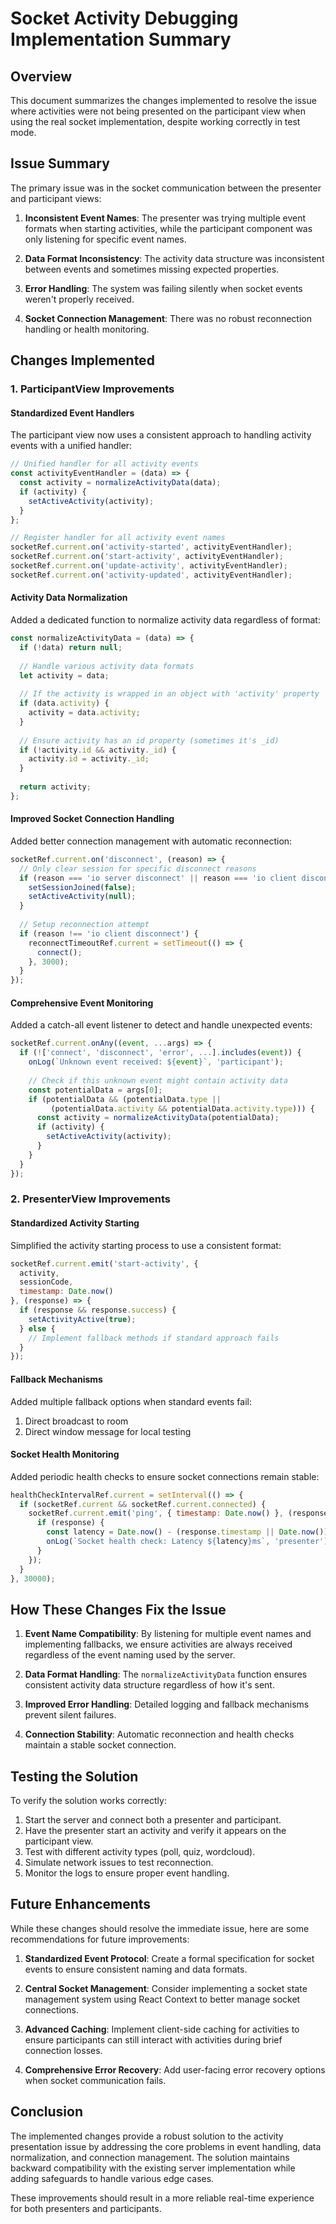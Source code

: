 # Socket Activity Debugging Implementation Summary

## Overview

This document summarizes the changes implemented to resolve the issue where activities were not being presented on the participant view when using the real socket implementation, despite working correctly in test mode.

## Issue Summary

The primary issue was in the socket communication between the presenter and participant views:

1. **Inconsistent Event Names**: The presenter was trying multiple event formats when starting activities, while the participant component was only listening for specific event names.

2. **Data Format Inconsistency**: The activity data structure was inconsistent between events and sometimes missing expected properties.

3. **Error Handling**: The system was failing silently when socket events weren't properly received.

4. **Socket Connection Management**: There was no robust reconnection handling or health monitoring.

## Changes Implemented

### 1. ParticipantView Improvements

#### Standardized Event Handlers
The participant view now uses a consistent approach to handling activity events with a unified handler:

```javascript
// Unified handler for all activity events
const activityEventHandler = (data) => {
  const activity = normalizeActivityData(data);
  if (activity) {
    setActiveActivity(activity);
  }
};

// Register handler for all activity event names
socketRef.current.on('activity-started', activityEventHandler);
socketRef.current.on('start-activity', activityEventHandler);
socketRef.current.on('update-activity', activityEventHandler);
socketRef.current.on('activity-updated', activityEventHandler);
```

#### Activity Data Normalization
Added a dedicated function to normalize activity data regardless of format:

```javascript
const normalizeActivityData = (data) => {
  if (!data) return null;
  
  // Handle various activity data formats
  let activity = data;
  
  // If the activity is wrapped in an object with 'activity' property
  if (data.activity) {
    activity = data.activity;
  }
  
  // Ensure activity has an id property (sometimes it's _id)
  if (!activity.id && activity._id) {
    activity.id = activity._id;
  }
  
  return activity;
};
```

#### Improved Socket Connection Handling
Added better connection management with automatic reconnection:

```javascript
socketRef.current.on('disconnect', (reason) => {
  // Only clear session for specific disconnect reasons
  if (reason === 'io server disconnect' || reason === 'io client disconnect') {
    setSessionJoined(false);
    setActiveActivity(null);
  }
  
  // Setup reconnection attempt
  if (reason !== 'io client disconnect') {
    reconnectTimeoutRef.current = setTimeout(() => {
      connect();
    }, 3000);
  }
});
```

#### Comprehensive Event Monitoring
Added a catch-all event listener to detect and handle unexpected events:

```javascript
socketRef.current.onAny((event, ...args) => {
  if (!['connect', 'disconnect', 'error', ...].includes(event)) {
    onLog(`Unknown event received: ${event}`, 'participant');
    
    // Check if this unknown event might contain activity data
    const potentialData = args[0];
    if (potentialData && (potentialData.type || 
         (potentialData.activity && potentialData.activity.type))) {
      const activity = normalizeActivityData(potentialData);
      if (activity) {
        setActiveActivity(activity);
      }
    }
  }
});
```

### 2. PresenterView Improvements

#### Standardized Activity Starting
Simplified the activity starting process to use a consistent format:

```javascript
socketRef.current.emit('start-activity', { 
  activity,
  sessionCode,
  timestamp: Date.now()
}, (response) => {
  if (response && response.success) {
    setActivityActive(true);
  } else {
    // Implement fallback methods if standard approach fails
  }
});
```

#### Fallback Mechanisms
Added multiple fallback options when standard events fail:

1. Direct broadcast to room
2. Direct window message for local testing

#### Socket Health Monitoring
Added periodic health checks to ensure socket connections remain stable:

```javascript
healthCheckIntervalRef.current = setInterval(() => {
  if (socketRef.current && socketRef.current.connected) {
    socketRef.current.emit('ping', { timestamp: Date.now() }, (response) => {
      if (response) {
        const latency = Date.now() - (response.timestamp || Date.now());
        onLog(`Socket health check: Latency ${latency}ms`, 'presenter');
      }
    });
  }
}, 30000);
```

## How These Changes Fix the Issue

1. **Event Name Compatibility**: By listening for multiple event names and implementing fallbacks, we ensure activities are always received regardless of the event naming used by the server.

2. **Data Format Handling**: The `normalizeActivityData` function ensures consistent activity data structure regardless of how it's sent.

3. **Improved Error Handling**: Detailed logging and fallback mechanisms prevent silent failures.

4. **Connection Stability**: Automatic reconnection and health checks maintain a stable socket connection.

## Testing the Solution

To verify the solution works correctly:

1. Start the server and connect both a presenter and participant.
2. Have the presenter start an activity and verify it appears on the participant view.
3. Test with different activity types (poll, quiz, wordcloud).
4. Simulate network issues to test reconnection.
5. Monitor the logs to ensure proper event handling.

## Future Enhancements

While these changes should resolve the immediate issue, here are some recommendations for future improvements:

1. **Standardized Event Protocol**: Create a formal specification for socket events to ensure consistent naming and data formats.

2. **Central Socket Management**: Consider implementing a socket state management system using React Context to better manage socket connections.

3. **Advanced Caching**: Implement client-side caching for activities to ensure participants can still interact with activities during brief connection losses.

4. **Comprehensive Error Recovery**: Add user-facing error recovery options when socket communication fails.

## Conclusion

The implemented changes provide a robust solution to the activity presentation issue by addressing the core problems in event handling, data normalization, and connection management. The solution maintains backward compatibility with the existing server implementation while adding safeguards to handle various edge cases.

These improvements should result in a more reliable real-time experience for both presenters and participants.
